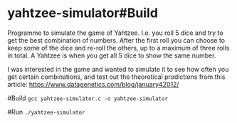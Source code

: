 # yahtzee-simulator#Build

Programme to simulate the game of Yahtzee.
I.e. you roll 5 dice and try to get the best combination of numbers.
After the first roll you can choose to keep some of the dice and re-roll the others, up to a maximum of three rolls in total.
A Yahtzee is when you get all 5 dice to show the same number.

I was interested in the game and wanted to simulate it to see how often you get certain combinations, and test out the theoretical prodictions from this article: https://www.datagenetics.com/blog/january42012/

#Build
```gcc yahtzee-simulator.c -o yahtzee-simulator```

#Run
```./yahtzee-simulator```
